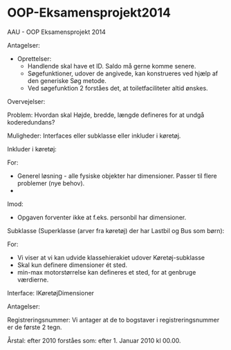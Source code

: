 ﻿OOP-Eksamensprojekt2014
=======================

AAU - OOP Eksamensprojekt 2014

Antagelser:
  - Oprettelser:
    - Handlende skal have et ID. Saldo må gerne komme senere.
    - Søgefunktioner, udover de angivede, kan konstrueres ved hjælp af den generiske Søg metode.
    - Ved søgefunktion 2 forståes det, at toiletfaciliteter altid ønskes.

Overvejelser:


Problem: Hvordan skal Højde, bredde, længde defineres for at undgå koderedundans?

Muligheder: Interfaces eller subklasse eller inkluder i køretøj.

Inkluder i køretøj:

For:

- Generel løsning - alle fysiske objekter har dimensioner. Passer til flere problemer (nye behov).
- 

Imod:

- Opgaven forventer ikke at f.eks. personbil har dimensioner.



Subklasse (Superklasse (arver fra køretøj) der har Lastbil og Bus som børn):

For:
- Vi viser at vi kan udvide klassehierakiet udover Køretøj-subklasse
- Skal kun definere dimensioner ét sted.
- min-max motorstørrelse kan defineres et sted, for at genbruge værdierne.



Interface: IKøretøjDimensioner


Antagelser:

Registreringsnummer: Vi antager at de to bogstaver i registreringsnummer er de første 2 tegn.


Årstal: 
efter 2010 forståes som: efter 1. Januar 2010 kl 00.00.
